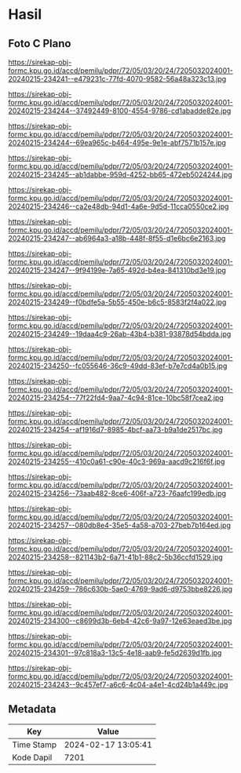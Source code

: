 # Hasil

## Foto C Plano

https://sirekap-obj-formc.kpu.go.id/accd/pemilu/pdpr/72/05/03/20/24/7205032024001-20240215-234241--e479231c-77fd-4070-9582-56a48a323c13.jpg

https://sirekap-obj-formc.kpu.go.id/accd/pemilu/pdpr/72/05/03/20/24/7205032024001-20240215-234244--37492449-8100-4554-9786-cd1abadde82e.jpg

https://sirekap-obj-formc.kpu.go.id/accd/pemilu/pdpr/72/05/03/20/24/7205032024001-20240215-234244--69ea965c-b464-495e-9e1e-abf7571b157e.jpg

https://sirekap-obj-formc.kpu.go.id/accd/pemilu/pdpr/72/05/03/20/24/7205032024001-20240215-234245--ab1dabbe-959d-4252-bb65-472eb5024244.jpg

https://sirekap-obj-formc.kpu.go.id/accd/pemilu/pdpr/72/05/03/20/24/7205032024001-20240215-234246--ca2e48db-94d1-4a6e-9d5d-11cca0550ce2.jpg

https://sirekap-obj-formc.kpu.go.id/accd/pemilu/pdpr/72/05/03/20/24/7205032024001-20240215-234247--ab6964a3-a18b-448f-8f55-d1e6bc6e2163.jpg

https://sirekap-obj-formc.kpu.go.id/accd/pemilu/pdpr/72/05/03/20/24/7205032024001-20240215-234247--9f94199e-7a65-492d-b4ea-841310bd3e19.jpg

https://sirekap-obj-formc.kpu.go.id/accd/pemilu/pdpr/72/05/03/20/24/7205032024001-20240215-234249--f0bdfe5a-5b55-450e-b6c5-8583f2f4a022.jpg

https://sirekap-obj-formc.kpu.go.id/accd/pemilu/pdpr/72/05/03/20/24/7205032024001-20240215-234249--19daa4c9-26ab-43b4-b381-93878d54bdda.jpg

https://sirekap-obj-formc.kpu.go.id/accd/pemilu/pdpr/72/05/03/20/24/7205032024001-20240215-234250--fc055646-36c9-49dd-83ef-b7e7cd4a0b15.jpg

https://sirekap-obj-formc.kpu.go.id/accd/pemilu/pdpr/72/05/03/20/24/7205032024001-20240215-234254--77f22fd4-9aa7-4c94-81ce-10bc58f7cea2.jpg

https://sirekap-obj-formc.kpu.go.id/accd/pemilu/pdpr/72/05/03/20/24/7205032024001-20240215-234254--af1916d7-8985-4bcf-aa73-b9a1de2517bc.jpg

https://sirekap-obj-formc.kpu.go.id/accd/pemilu/pdpr/72/05/03/20/24/7205032024001-20240215-234255--410c0a61-c90e-40c3-969a-aacd9c216f6f.jpg

https://sirekap-obj-formc.kpu.go.id/accd/pemilu/pdpr/72/05/03/20/24/7205032024001-20240215-234256--73aab482-8ce6-406f-a723-76aafc199edb.jpg

https://sirekap-obj-formc.kpu.go.id/accd/pemilu/pdpr/72/05/03/20/24/7205032024001-20240215-234257--080db8e4-35e5-4a58-a703-27beb7b164ed.jpg

https://sirekap-obj-formc.kpu.go.id/accd/pemilu/pdpr/72/05/03/20/24/7205032024001-20240215-234258--821143b2-6a71-41b1-88c2-5b36ccfd1529.jpg

https://sirekap-obj-formc.kpu.go.id/accd/pemilu/pdpr/72/05/03/20/24/7205032024001-20240215-234259--786c630b-5ae0-4769-9ad6-d9753bbe8226.jpg

https://sirekap-obj-formc.kpu.go.id/accd/pemilu/pdpr/72/05/03/20/24/7205032024001-20240215-234300--c8699d3b-6eb4-42c6-9a97-12e63eaed3be.jpg

https://sirekap-obj-formc.kpu.go.id/accd/pemilu/pdpr/72/05/03/20/24/7205032024001-20240215-234301--97c818a3-13c5-4e18-aab9-fe5d2639d1fb.jpg

https://sirekap-obj-formc.kpu.go.id/accd/pemilu/pdpr/72/05/03/20/24/7205032024001-20240215-234243--9c457ef7-a6c6-4c04-a4e1-4cd24b1a449c.jpg


## Metadata

| Key        | Value               |
| ---------- | ------------------- |
| Time Stamp | 2024-02-17 13:05:41 |
| Kode Dapil | 7201                |




